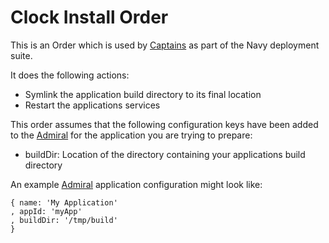 # Clock Install Order

This is an Order which is used by [Captains](http://github.com/microadam/navy-captain) as part of the Navy deployment suite.

It does the following actions:

* Symlink the application build directory to its final location
* Restart the applications services

This order assumes that the following configuration keys have been added to the [Admiral](http://github.com/microadam/navy-admiral) for the application you are trying to prepare:

* buildDir: Location of the directory containing your applications build directory

An example [Admiral](http://github.com/microadam/navy-admiral) application configuration might look like:

    { name: 'My Application'
    , appId: 'myApp'
    , buildDir: '/tmp/build'
    }
